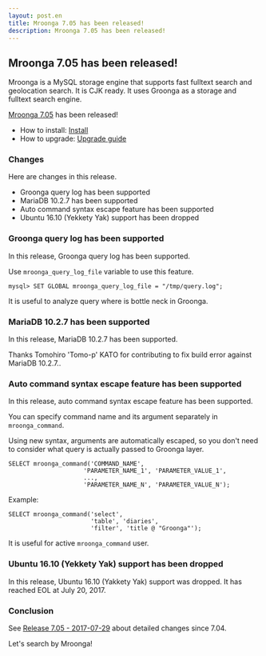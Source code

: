 ```yaml
---
layout: post.en
title: Mroonga 7.05 has been released!
description: Mroonga 7.05 has been released!
---
```


## Mroonga 7.05 has been released!

Mroonga is a MySQL storage engine that supports fast fulltext search
and geolocation search. It is CJK ready. It uses Groonga as a storage
and fulltext search engine.

[Mroonga 7.05](/docs/news.html#release-7-05) has been released!

  * How to install: [Install](/docs/install.html)
  * How to upgrade: [Upgrade guide](/docs/upgrade.html)

### Changes

Here are changes in this release.

  * Groonga query log has been supported
  * MariaDB 10.2.7 has been supported
  * Auto command syntax escape feature has been supported
  * Ubuntu 16.10 (Yekkety Yak) support has been dropped

### Groonga query log has been supported

In this release, Groonga query log has been supported.

Use `mroonga_query_log_file` variable to use this feature. 

    mysql> SET GLOBAL mroonga_query_log_file = "/tmp/query.log";

It is useful to analyze query where is bottle neck in Groonga.

### MariaDB 10.2.7 has been supported

In this release, MariaDB 10.2.7 has been supported.

Thanks Tomohiro 'Tomo-p' KATO for contributing to fix build error against MariaDB 10.2.7..

### Auto command syntax escape feature has been supported

In this release, auto command syntax escape feature has been supported.

You can specify command name and its argument separately in `mroonga_command`.

Using new syntax, arguments are automatically escaped, so you don't need to consider what query is actually passed to Groonga layer.

    SELECT mroonga_command('COMMAND_NAME',
                         'PARAMETER_NAME_1', 'PARAMETER_VALUE_1',
                         ...,
                         'PARAMETER_NAME_N', 'PARAMETER_VALUE_N');

Example:

    SELECT mroonga_command('select',
                           'table', 'diaries',
                           'filter', 'title @ "Groonga"');

It is useful for active `mroonga_command` user.

### Ubuntu 16.10 (Yekkety Yak) support has been dropped

In this release, Ubuntu 16.10 (Yakkety Yak) support was dropped. It has reached EOL at July 20, 2017.

### Conclusion

See [Release 7.05 - 2017-07-29](/docs/news.html#release-7-05) about detailed changes since 7.04.

Let's search by Mroonga!
